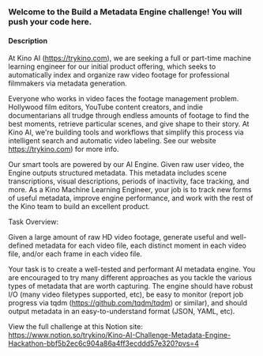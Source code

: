 
### Welcome to the Build a Metadata Engine challenge! You will push your code here.

#### Description
At Kino AI (https://trykino.com), we are seeking a full or part-time machine learning engineer for our initial product offering, which seeks to automatically index and organize raw video footage for professional filmmakers via metadata generation.

Everyone who works in video faces the footage management problem. Hollywood film editors, YouTube content creators, and indie documentarians all trudge through endless amounts of footage to find the best moments, retrieve particular scenes, and give shape to their story. At Kino AI, we're building tools and workflows that simplify this process via intelligent search and automatic video labeling. See our website https://trykino.com) for more info.

Our smart tools are powered by our AI Engine. Given raw user video, the Engine outputs structured metadata. This metadata includes scene transcriptions, visual descriptions, periods of inactivity, face tracking, and more. As a Kino Machine Learning Engineer, your job is to track new forms of useful metadata, improve engine performance, and work with the rest of the Kino team to build an excellent product.

Task Overview:

Given a large amount of raw HD video footage, generate useful and well-defined metadata for each video file, each distinct moment in each video file, and/or each frame in each video file.

Your task is to create a well-tested and performant AI metadata engine. You are encouraged to try many different approaches as you tackle the various types of metadata that are worth capturing. The engine should have robust I/O (many video filetypes supported, etc), be easy to monitor (report job progress via tqdm (https://github.com/tqdm/tqdm) or similar), and should output metadata in an easy-to-understand format (JSON, YAML, etc).

View the full challenge at this Notion site: https://www.notion.so/trykino/Kino-AI-Challenge-Metadata-Engine-Hackathon-bbf5b2ec6c904a86a4ff3ecddd57e320?pvs=4
    
